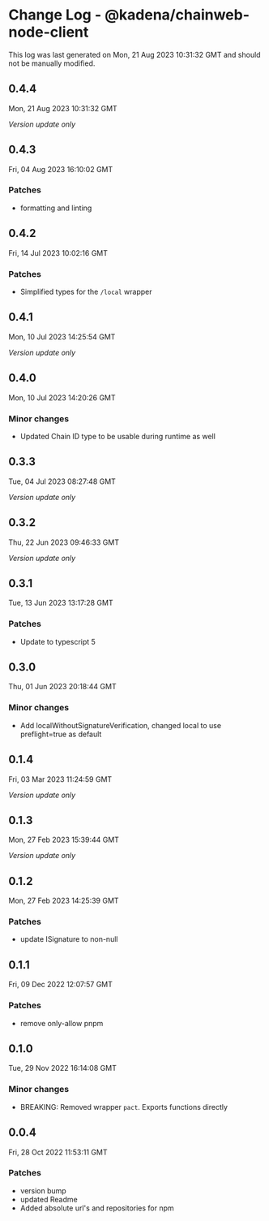 # Change Log - @kadena/chainweb-node-client

This log was last generated on Mon, 21 Aug 2023 10:31:32 GMT and should not be manually modified.

## 0.4.4
Mon, 21 Aug 2023 10:31:32 GMT

_Version update only_

## 0.4.3
Fri, 04 Aug 2023 16:10:02 GMT

### Patches

- formatting and linting

## 0.4.2
Fri, 14 Jul 2023 10:02:16 GMT

### Patches

- Simplified types for the `/local` wrapper

## 0.4.1
Mon, 10 Jul 2023 14:25:54 GMT

_Version update only_

## 0.4.0
Mon, 10 Jul 2023 14:20:26 GMT

### Minor changes

- Updated Chain ID type to be usable during runtime as well

## 0.3.3
Tue, 04 Jul 2023 08:27:48 GMT

_Version update only_

## 0.3.2
Thu, 22 Jun 2023 09:46:33 GMT

_Version update only_

## 0.3.1
Tue, 13 Jun 2023 13:17:28 GMT

### Patches

- Update to typescript 5

## 0.3.0
Thu, 01 Jun 2023 20:18:44 GMT

### Minor changes

-  Add localWithoutSignatureVerification, changed local to use preflight=true as default 

## 0.1.4
Fri, 03 Mar 2023 11:24:59 GMT

_Version update only_

## 0.1.3
Mon, 27 Feb 2023 15:39:44 GMT

_Version update only_

## 0.1.2
Mon, 27 Feb 2023 14:25:39 GMT

### Patches

- update ISignature to non-null 

## 0.1.1
Fri, 09 Dec 2022 12:07:57 GMT

### Patches

- remove only-allow pnpm

## 0.1.0
Tue, 29 Nov 2022 16:14:08 GMT

### Minor changes

- BREAKING: Removed wrapper `pact`. Exports functions directly

## 0.0.4
Fri, 28 Oct 2022 11:53:11 GMT

### Patches

- version bump
- updated Readme
- Added absolute url's and repositories for npm

